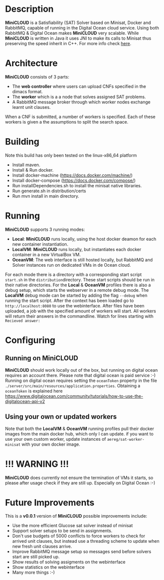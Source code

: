 # Description
**MiniCLOUD** is a Satisfiability (SAT) Solver based on Minisat, Docker and RabbitMQ, capable of running in the Digital Ocean cloud service. Using both RabbitMQ & Digital Ocean makes **MiniCLOUD** very scalable. While **MiniCLOUD** is written in Java it uses JNI to make its calls to Minisat thus preserving the speed inherit in  C++. For more info check [here](http://aetinkering.blogspot.nl/2016/05/cloud-sat-solving-for-masses.html).

# Architecture
**MiniCLOUD** consists of 3 parts:
- The **web controller** where users can upload CNFs specified in the dimacs format.
- The **worker** which is a a node that solves assigned SAT problems.
- A RabbitMQ message broker through which worker nodes exchange learnt unit clauses.

When a CNF is submitted, a number of workers is specified. Each of these workers is given a the assumptions to split the search space.

# Building
Note this build has only been tested on the linux-x86_64 platform
  - Install maven.
  - Install & Run docker.
  - Install docker-machine (https://docs.docker.com/machine/)
  - Install docker-compose (https://docs.docker.com/compose/)
  - Run installDependencies.sh to install the minisat native libraries.
  - Run generate.sh in distribution/certs
  - Run mvn install in main directory.

# Running
**MiniCLOUD** supports 3 running modes:
- **Local**: **MiniCLOUD** runs locally, using the host docker deamon for each new container instantiation.
- **LocalVM**: **MiniCLOUD** runs locally, but instantiates each docker container in a new VirtualBox VM.
- **OceanVM**: The web interface is still hosted locally, but RabbitMQ and Solver instances run on dedicated VMs in de Ocean cloud.

For each mode there is a directory with a corresponding start script ``start.sh`` in the ``distribution``directory. These start scripts should be run in their native directories. For the  **Local** & **OceanVM** profiles there is also a debug setup, which starts the webserver in a remote debug mode. The **LocalVM** debug mode can be started by adding the flag `--debug` when running the start script. After the context has been loaded go to ``http://localhost:8080`` to use the webinterface. After files have been uploaded, a job with the specified amount of workers will start. All workers will return their answers in the commandline. Watch for lines starting with ``Recieved answer:``



# Configuring

## Running on **MiniCLOUD**
**MiniCLOUD** should work locally out of the box, but running on digital ocean requires an account there. Please note that digital ocean is paid service :-)
Running on digital ocean requires setting the `oceanToken` property in the file `./server/src/main/resources/application.properties`. Obtaining a `oceanToken` is explained here https://www.digitalocean.com/community/tutorials/how-to-use-the-digitalocean-api-v2

## Using your own or updated workers
Note that both the **LocalVM** & **OceanVM** running profiles pull their docker images from the main docker hub, which only I can update. if you want to use your own custom worker, update instances of ``aereg/sat-worker-minisat`` with your own docker image.

# **!!! WARNING !!!**
**MiniCLOUD** does currently not ensure the termination of VMs it starts, so please after usage check if they are still up. Especially on Digital Ocean :-)

# Future Improvements
This is a __v0.0.1__ version of **MiniCLOUD** possible improvements include:
- Use the more efficient Glucose sat solver instead of minisat
- Support solver setups to be send in assignments.
- Don't use budgets of 5000 conflicts to force workers to check for arrived unit clauses, but instead use a threading scheme to update when new fresh unit clauses arrive.
- Improve RabbitMQ message setup so messages send before solvers start are still picked up.
- Show results of solving assigments on the webinterface
- Show statistics on the webinterface
- Many more things :-)
